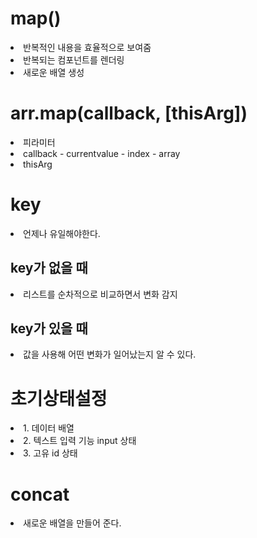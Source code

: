 # map()

<li>반복적인 내용을 효율적으로 보여줌</li>
<li>반복되는 컴포넌트를 렌더링</li>
<li>새로운 배열 생성</li>

# arr.map(callback, [thisArg])

<li>피라미터</li>
<li>callback - currentvalue - index - array</li>
<li>thisArg</li>

# key

<li>언제나 유일해야한다.</li>

## key가 없을 때

<li>리스트를 순차적으로 비교하면서 변화 감지</li>

## key가 있을 때

<li>값을 사용해 어떤 변화가 일어났는지 알 수 있다.</li>

# 초기상태설정

<li>1. 데이터 배열</li>
<li>2. 텍스트 입력 기능 input 상태</li>
<li>3. 고유 id 상태</li>

# concat

<li>새로운 배열을 만들어 준다.</li>

